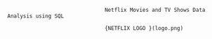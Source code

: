                                    Netflix Movies and TV Shows Data Analysis using SQL

                                   {NETFLIX LOGO }(logo.png)
